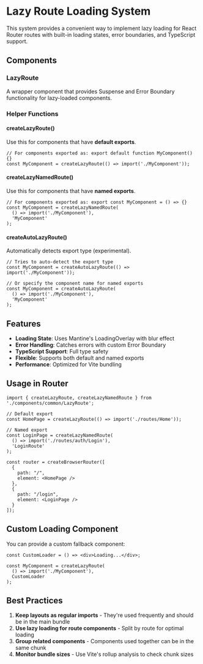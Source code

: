 # Lazy Route Loading System

This system provides a convenient way to implement lazy loading for React Router routes with built-in loading states, error boundaries, and TypeScript support.

## Components

### LazyRoute
A wrapper component that provides Suspense and Error Boundary functionality for lazy-loaded components.

### Helper Functions

#### createLazyRoute()
Use this for components that have **default exports**.

```tsx
// For components exported as: export default function MyComponent() {}
const MyComponent = createLazyRoute(() => import('./MyComponent'));
```

#### createLazyNamedRoute()
Use this for components that have **named exports**.

```tsx
// For components exported as: export const MyComponent = () => {}
const MyComponent = createLazyNamedRoute(
  () => import('./MyComponent'),
  'MyComponent'
);
```

#### createAutoLazyRoute()
Automatically detects export type (experimental).

```tsx
// Tries to auto-detect the export type
const MyComponent = createAutoLazyRoute(() => import('./MyComponent'));

// Or specify the component name for named exports
const MyComponent = createAutoLazyRoute(
  () => import('./MyComponent'),
  'MyComponent'
);
```

## Features

- **Loading State**: Uses Mantine's LoadingOverlay with blur effect
- **Error Handling**: Catches errors with custom Error Boundary
- **TypeScript Support**: Full type safety
- **Flexible**: Supports both default and named exports
- **Performance**: Optimized for Vite bundling

## Usage in Router

```tsx
import { createLazyRoute, createLazyNamedRoute } from './components/common/LazyRoute';

// Default export
const HomePage = createLazyRoute(() => import('./routes/Home'));

// Named export
const LoginPage = createLazyNamedRoute(
  () => import('./routes/auth/Login'),
  'LoginRoute'
);

const router = createBrowserRouter([
  {
    path: "/",
    element: <HomePage />
  },
  {
    path: "/login", 
    element: <LoginPage />
  }
]);
```

## Custom Loading Component

You can provide a custom fallback component:

```tsx
const CustomLoader = () => <div>Loading...</div>;

const MyComponent = createLazyRoute(
  () => import('./MyComponent'),
  CustomLoader
);
```

## Best Practices

1. **Keep layouts as regular imports** - They're used frequently and should be in the main bundle
2. **Use lazy loading for route components** - Split by route for optimal loading
3. **Group related components** - Components used together can be in the same chunk
4. **Monitor bundle sizes** - Use Vite's rollup analysis to check chunk sizes 